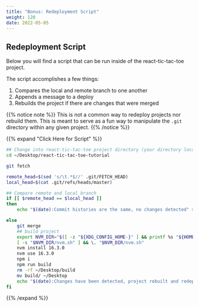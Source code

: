 ```yaml
---
title: "Bonus: Redeployment Script"
weight: 120
date: 2022-05-05
---
```


## Redeployment Script

Below you will find a script that can be run inside of the react-tic-tac-toe project.

The script accomplishes a few things:
1. Compares the local and remote branch to one another
  1. Appends a message to a deploy
1. Rebuilds the project if there are changes that were merged

{{% notice note %}}
This is not a common way to redeploy projects nor rebuild them. This is meant to serve as a fun way to manipulate the `.git` directory within any given project.
{{% /notice %}}

{{% expand "Click Here for Script" %}}
```bash
## Change into react-tic-tac-toe project directory (your directory location may vary)
cd ~/Desktop/react-tic-tac-toe-tutorial

git fetch

remote_head=$(sed 's/\t.*$//' .git/FETCH_HEAD)
local_head=$(cat .git/refs/heads/master)

## Compare remote and local branch
if [[ $remote_head == $local_head ]]
then
	echo "$(date):Commit histories are the same, no changes detected" >> ~/Desktop/react-deploy.log

else
	git merge
	## build project
	export NVM_DIR="$([ -z "${XDG_CONFIG_HOME-}" ] && printf %s "${HOME}/.nvm" || printf %s "${XDG_CONFIG_HOME}/nvm")"
	[ -s "$NVM_DIR/nvm.sh" ] && \. "$NVM_DIR/nvm.sh"
	nvm install 16.3.0
	nvm use 16.3.0
	npm i
	npm run build
	rm -rf ~/Desktop/build
	mv build/ ~/Desktop
	echo "$(date):Changes have been detected, project rebuilt and redeployed" >> ~/Desktop/react-deploy.log
fi
```
{{% /expand %}}